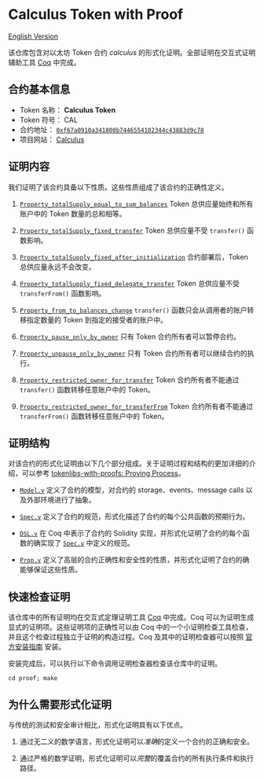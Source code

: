 # Calculus Token with Proof

[English Version](README.md)

该仓库包含对以太坊 Token 合约 *calculus* 的形式化证明。全部证明在交互式证明辅助工具 [Coq](https://coq.inria.fr/) 中完成。

## 合约基本信息

* Token 名称： **Calculus Token**
* Token 符号： CAL
* 合约地址： [```0xf67a0910a341800b7446554102344c43883d9c78```](https://etherscan.io/address/0xf67a0910a341800b7446554102344c43883d9c78)
* 项目网站： [Calculus](http://www.calculus.network/)

## 证明内容

我们证明了该合约具备以下性质。这些性质组成了该合约的正确性定义。

1. [```Property_totalSupply_equal_to_sum_balances```](https://github.com/sec-bit/calculus-token-with-proof/blob/master/proof/Prop.v#L993) Token 总供应量始终和所有账户中的 Token 数量的总和相等。

2. [```Property_totalSupply_fixed_transfer```](https://github.com/sec-bit/calculus-token-with-proof/blob/master/proof/Prop.v#L1010) Token 总供应量不受 ```transfer()``` 函数影响。

3. [```Property_totalSupply_fixed_after_initialization```](https://github.com/sec-bit/calculus-token-with-proof/blob/master/proof/Prop.v#L1120) 合约部署后，Token 总供应量永远不会改变。

4. [```Property_totalSupply_fixed_delegate_transfer```](https://github.com/sec-bit/calculus-token-with-proof/blob/master/proof/Prop.v#L1134) Token 总供应量不受 ```transferFrom()``` 函数影响。

5. [```Property_from_to_balances_change```](https://github.com/sec-bit/calculus-token-with-proof/blob/master/proof/Prop.v#L1148) ```transfer()``` 函数只会从调用者的账户转移指定数量的 Token 到指定的接受者的账户中。

6. [```Property_pause_only_by_owner```](https://github.com/sec-bit/calculus-token-with-proof/blob/master/proof/Prop.v#L1191) 只有 Token 合约所有者可以暂停合约。

7. [```Property_unpause_only_by_owner```](https://github.com/sec-bit/calculus-token-with-proof/blob/master/proof/Prop.v#L1209) 只有 Token 合约所有者可以继续合约的执行。

8. [```Property_restricted_owner_for_transfer```](https://github.com/sec-bit/calculus-token-with-proof/blob/master/proof/Prop.v#L1227) Token 合约所有者不能通过 ```transfer()``` 函数转移任意账户中的 Token。

9. [```Property_restricted_owner_for_transferFrom```](https://github.com/sec-bit/calculus-token-with-proof/blob/master/proof/Prop.v#L1260) Token 合约所有者不能通过 ```transferFrom()``` 函数转移任意账户中的 Token。

## 证明结构

对该合约的形式化证明由以下几个部分组成。关于证明过程和结构的更加详细的介绍，可以参考  [tokenlibs-with-proofs: Proving Process](https://github.com/sec-bit/tokenlibs-with-proofs/tree/6310c6590aaf664be47342caa3a8854b2447f05e#proving-process)。

* [```Model.v```](proof/Model.v) 定义了合约的模型，对合约的 storage、events、message calls 以及外部环境进行了抽象。

* [```Spec.v```](proof/Spec.v) 定义了合约的规范，形式化描述了合约的每个公共函数的预期行为。

* [```DSL.v```](proof/DSL.v) 在 Coq 中表示了合约的 Solidity 实现，并形式化证明了合约的每个函数的确实现了 [```Spec.v```](proof/Spec.v) 中定义的规范。

* [```Prop.v```](proof/Prop.v) 定义了高层的合约正确性和安全性的性质，并形式化证明了合约的确能够保证这些性质。

## 快速检查证明

该仓库中的所有证明均在交互式定理证明工具 [Coq](https://coq.inria.fr/) 中完成。Coq 可以为证明生成显式的证明项。这些证明项的正确性可以由 Coq 中的一个小证明检查工具检查，并且这个检查过程独立于证明的构造过程。Coq 及其中的证明检查器可以按照 [官方安装指南](https://github.com/coq/coq/wiki#coq-installation) 安装。

安装完成后，可以执行以下命令调用证明检查器检查该仓库中的证明。

``` shell
cd proof; make
```

## 为什么需要形式化证明

与传统的测试和安全审计相比，形式化证明具有以下优点。

1. 通过无二义的数学语言，形式化证明可以*准确*的定义一个合约的正确和安全。

2. 通过严格的数学证明，形式化证明可以*完整*的覆盖合约的所有执行条件和执行路径。
